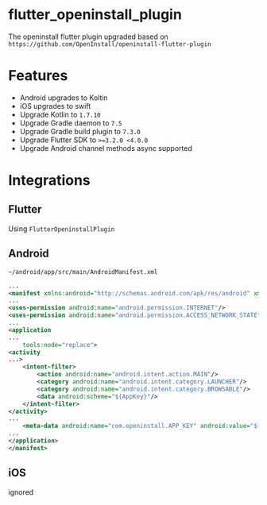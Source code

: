 # flutter_openinstall_plugin
The openinstall flutter plugin upgraded based on `https://github.com/OpenInstall/openinstall-flutter-plugin`

# Features
- Android upgrades to Koltin
- iOS upgrades to swift
- Upgrade Kotlin to `1.7.10`
- Upgrade Gradle daemon to `7.5`
- Upgrade Gradle build plugin to `7.3.0`
- Upgrade Flutter SDK to `>=3.2.0 <4.0.0`
- Upgrade Android channel methods async supported

# Integrations

Flutter
--
Using `FlutterOpeninstallPlugin`

Android
--

`~/android/app/src/main/AndroidManifest.xml`
```xml
...
<manifest xmlns:android="http://schemas.android.com/apk/res/android" xmlns:tools="http://schemas.android.com/tools">
...
<uses-permission android:name="android.permission.INTERNET"/>
<uses-permission android:name="android.permission.ACCESS_NETWORK_STATE"/>
...
<application
...
    tools:node="replace">
<activity
...>
    <intent-filter>
        <action android:name="android.intent.action.MAIN"/>
        <category android:name="android.intent.category.LAUNCHER"/>
        <category android:name="android.intent.category.BROWSABLE"/>
        <data android:scheme="${AppKey}"/>
    </intent-filter>
</activity>
...
    <meta-data android:name="com.openinstall.APP_KEY" android:value="${AppKey}"/>
...
</application>
</manifest>
```




iOS
--
ignored
